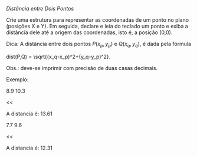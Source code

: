 *Distância entre Dois Pontos*

Crie uma estrutura para representar as coordenadas de um ponto no plano (posições X e Y). Em seguida, declare e leia do teclado um ponto e exiba a distância dele até a origem das coordenadas, isto é, a posição (0,0). 

Dica: A distância entre dois pontos $P(x_p,y_p)$ e $Q(x_q,y_q)$, é dada pela fórmula


dist(P,Q) = \sqrt{(x_q-x_p)^2+(y_q-y_p)^2}.

Obs.: deve-se imprimir com precisão de duas casas decimais.

Exemplo:

>>

8.9 10.3

<<

A distancia é: 13.61

>>

7.7 9.6

<<

A distancia é: 12.31